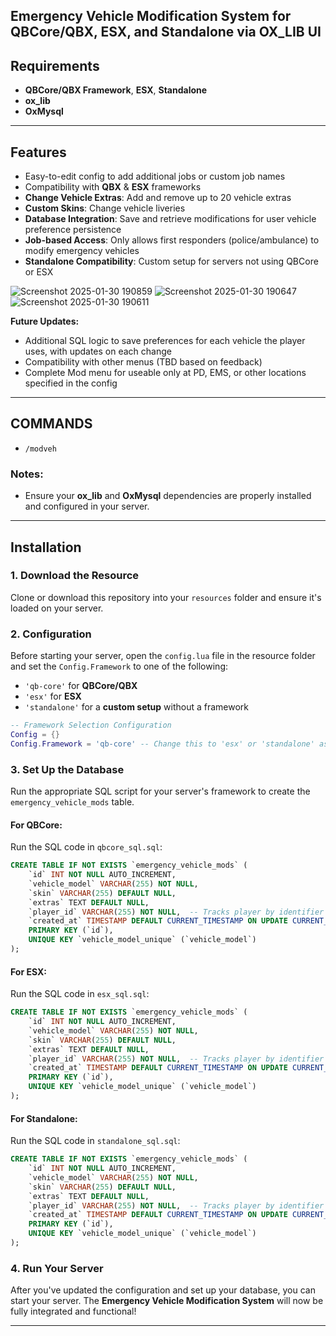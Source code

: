 ## Emergency Vehicle Modification System for QBCore/QBX, ESX, and Standalone via OX_LIB UI

## Requirements
- **QBCore/QBX Framework**, **ESX**, **Standalone**
- **ox_lib**
- **OxMysql**

---

## Features
- Easy-to-edit config to add additional jobs or custom job names
-  Compatibility with **QBX** & **ESX** frameworks
- **Change Vehicle Extras**: Add and remove up to 20 vehicle extras
- **Custom Skins**: Change vehicle liveries
- **Database Integration**: Save and retrieve modifications for user vehicle preference persistence
- **Job-based Access**: Only allows first responders (police/ambulance) to modify emergency vehicles
- **Standalone Compatibility**: Custom setup for servers not using QBCore or ESX

![Screenshot 2025-01-30 190859](https://github.com/user-attachments/assets/5b62ed1c-a2e7-4b71-b89a-47df75792435)
![Screenshot 2025-01-30 190647](https://github.com/user-attachments/assets/86eda620-02b0-4841-9939-d02b35a4e4d5)
![Screenshot 2025-01-30 190611](https://github.com/user-attachments/assets/dea93887-7598-4896-aee2-294e8a4d009d)

**Future Updates:**

- Additional SQL logic to save preferences for each vehicle the player uses, with updates on each change
- Compatibility with other menus (TBD based on feedback)
- Complete Mod menu for useable only at PD, EMS, or other locations specified in the config

---

## COMMANDS
- `/modveh`

### Notes:
- Ensure your **ox_lib** and **OxMysql** dependencies are properly installed and configured in your server.
---

## Installation

### 1. Download the Resource
Clone or download this repository into your `resources` folder and ensure it's loaded on your server.

### 2. Configuration
Before starting your server, open the `config.lua` file in the resource folder and set the `Config.Framework` to one of the following:
- `'qb-core'` for **QBCore/QBX**
- `'esx'` for **ESX**
- `'standalone'` for a **custom setup** without a framework

```lua
-- Framework Selection Configuration
Config = {}
Config.Framework = 'qb-core' -- Change this to 'esx' or 'standalone' as needed
```

### 3. Set Up the Database
Run the appropriate SQL script for your server's framework to create the `emergency_vehicle_mods` table.

#### For QBCore:
Run the SQL code in `qbcore_sql.sql`:
```sql
CREATE TABLE IF NOT EXISTS `emergency_vehicle_mods` (
    `id` INT NOT NULL AUTO_INCREMENT,
    `vehicle_model` VARCHAR(255) NOT NULL,
    `skin` VARCHAR(255) DEFAULT NULL,
    `extras` TEXT DEFAULT NULL,
    `player_id` VARCHAR(255) NOT NULL,  -- Tracks player by identifier (optional)
    `created_at` TIMESTAMP DEFAULT CURRENT_TIMESTAMP ON UPDATE CURRENT_TIMESTAMP,
    PRIMARY KEY (`id`),
    UNIQUE KEY `vehicle_model_unique` (`vehicle_model`)
);
```

#### For ESX:
Run the SQL code in `esx_sql.sql`:
```sql
CREATE TABLE IF NOT EXISTS `emergency_vehicle_mods` (
    `id` INT NOT NULL AUTO_INCREMENT,
    `vehicle_model` VARCHAR(255) NOT NULL,
    `skin` VARCHAR(255) DEFAULT NULL,
    `extras` TEXT DEFAULT NULL,
    `player_id` VARCHAR(255) NOT NULL,  -- Tracks player by identifier (optional)
    `created_at` TIMESTAMP DEFAULT CURRENT_TIMESTAMP ON UPDATE CURRENT_TIMESTAMP,
    PRIMARY KEY (`id`),
    UNIQUE KEY `vehicle_model_unique` (`vehicle_model`)
);
```

#### For Standalone:
Run the SQL code in `standalone_sql.sql`:
```sql
CREATE TABLE IF NOT EXISTS `emergency_vehicle_mods` (
    `id` INT NOT NULL AUTO_INCREMENT,
    `vehicle_model` VARCHAR(255) NOT NULL,
    `skin` VARCHAR(255) DEFAULT NULL,
    `extras` TEXT DEFAULT NULL,
    `player_id` VARCHAR(255) NOT NULL,  -- Tracks player by identifier (optional)
    `created_at` TIMESTAMP DEFAULT CURRENT_TIMESTAMP ON UPDATE CURRENT_TIMESTAMP,
    PRIMARY KEY (`id`),
    UNIQUE KEY `vehicle_model_unique` (`vehicle_model`)
);
```

### 4. Run Your Server
After you've updated the configuration and set up your database, you can start your server. The **Emergency Vehicle Modification System** will now be fully integrated and functional!

---

